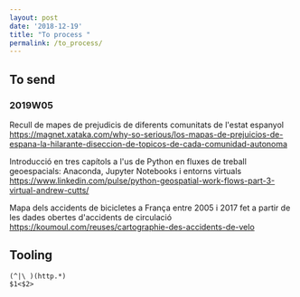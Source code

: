 ```yaml
---
layout: post
date: '2018-12-19'
title: "To process "
permalink: /to_process/
---
```



## To send

### 2019W05

Recull de mapes de prejudicis de diferents comunitats de l'estat espanyol  
<https://magnet.xataka.com/why-so-serious/los-mapas-de-prejuicios-de-espana-la-hilarante-diseccion-de-topicos-de-cada-comunidad-autonoma>

Introducció en tres capítols a l'us de Python en fluxes de treball geoespacials: Anaconda, Jupyter Notebooks i entorns virtuals   
<https://www.linkedin.com/pulse/python-geospatial-work-flows-part-3-virtual-andrew-cutts/>

Mapa dels accidents de bicicletes a França entre 2005 i 2017 fet a partir de les dades obertes d'accidents de circulació  
<https://koumoul.com/reuses/cartographie-des-accidents-de-velo>

## Tooling

```text
(^|\ )(http.*)
$1<$2>
```
